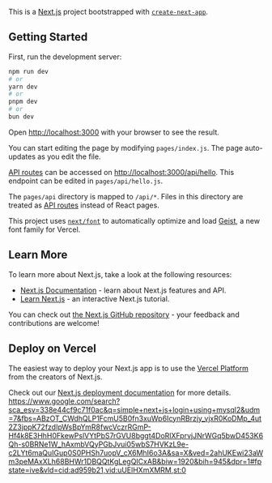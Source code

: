 This is a [Next.js](https://nextjs.org) project bootstrapped with [`create-next-app`](https://nextjs.org/docs/pages/api-reference/create-next-app).

## Getting Started

First, run the development server:

```bash
npm run dev
# or
yarn dev
# or
pnpm dev
# or
bun dev
```

Open [http://localhost:3000](http://localhost:3000) with your browser to see the result.

You can start editing the page by modifying `pages/index.js`. The page auto-updates as you edit the file.

[API routes](https://nextjs.org/docs/pages/building-your-application/routing/api-routes) can be accessed on [http://localhost:3000/api/hello](http://localhost:3000/api/hello). This endpoint can be edited in `pages/api/hello.js`.

The `pages/api` directory is mapped to `/api/*`. Files in this directory are treated as [API routes](https://nextjs.org/docs/pages/building-your-application/routing/api-routes) instead of React pages.

This project uses [`next/font`](https://nextjs.org/docs/pages/building-your-application/optimizing/fonts) to automatically optimize and load [Geist](https://vercel.com/font), a new font family for Vercel.

## Learn More

To learn more about Next.js, take a look at the following resources:

- [Next.js Documentation](https://nextjs.org/docs) - learn about Next.js features and API.
- [Learn Next.js](https://nextjs.org/learn-pages-router) - an interactive Next.js tutorial.

You can check out [the Next.js GitHub repository](https://github.com/vercel/next.js) - your feedback and contributions are welcome!

## Deploy on Vercel

The easiest way to deploy your Next.js app is to use the [Vercel Platform](https://vercel.com/new?utm_medium=default-template&filter=next.js&utm_source=create-next-app&utm_campaign=create-next-app-readme) from the creators of Next.js.

Check out our [Next.js deployment documentation](https://nextjs.org/docs/pages/building-your-application/deploying) for more details.
https://www.google.com/search?sca_esv=338e44cf9c71f0ac&q=simple+next+js+login+using+mysql2&udm=7&fbs=ABzOT_CWdhQLP1FcmU5B0fn3xuWp6IcynRBrzjy_vjxR0KoDMp_4ut2Z3jppK72fzdIpWsBpYmR8fwcVczrRGmP-Hf4k8E3HhH0FkewPslVYtPbS7rGVU8bggt4DoRlXFprvjJNrWGq5bwD453K6Qh-s0BRNe1W_hAxmbVQyPGbJvui05wbS7HVKzL9e-c2LYt6maQuIGup0S0PHSh7uopV_cX6MhI6o3A&sa=X&ved=2ahUKEwi23aWm3peMAxXLh68BHWr1DBQQtKgLegQICxAB&biw=1920&bih=945&dpr=1#fpstate=ive&vld=cid:ad959b21,vid:uUElHXmXMRM,st:0